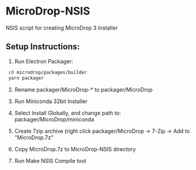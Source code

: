 # MicroDrop-NSIS
NSIS script for creating MicroDrop 3 Installer

## Setup Instructions:
1. Run Electron Packager:
```bash
 cd microdrop/packages/builder
 yarn packager
```
2. Rename packager/MicroDrop-* to packager/MicroDrop
3. Run Miniconda 32bit Installer
4. Select Install Globally, and change path to: packager/MicroDrop/miniconda

5. Create 7zip archive (right click packager/MicroDrop -> 7-Zip -> Add to "MicroDrop.7z"
6. Copy MicroDrop.7z to MicroDrop-NSIS directory

7. Run Make NSIS Compile tool
